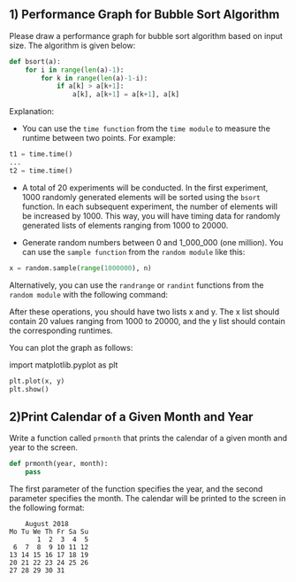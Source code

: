 ## 1) Performance Graph for Bubble Sort Algorithm

Please draw a performance graph for bubble sort algorithm based on input size. The algorithm is given below:

```python
def bsort(a):
    for i in range(len(a)-1):
        for k in range(len(a)-1-i):
            if a[k] > a[k+1]:
                a[k], a[k+1] = a[k+1], a[k]
```

Explanation:
    
* You can use the `time function` from the `time module` to measure the runtime between two points. For example:

```python
t1 = time.time()
...
t2 = time.time()
```

* A total of 20 experiments will be conducted. In the first experiment, 1000 randomly generated elements will be sorted using the `bsort` function. In each subsequent experiment, the number of elements will be increased by 1000. This way, you will have timing data for randomly generated lists of elements ranging from 1000 to 20000.

* Generate random numbers between 0 and 1_000_000 (one million). You can use the `sample function` from the `random module` like this:

```python
x = random.sample(range(1000000), n)
```

Alternatively, you can use the `randrange` or `randint` functions from the `random module` with the following command:

After these operations, you should have two lists x and y. The x list should contain 20 values ranging from 1000 to 20000, and the y list should contain the corresponding runtimes.

You can plot the graph as follows:

import matplotlib.pyplot as plt


```python
plt.plot(x, y)
plt.show()
```

## 2)Print Calendar of a Given Month and Year

Write a function called `prmonth` that prints the calendar of a given month and year to the screen.

```python
def prmonth(year, month):
    pass
```

The first parameter of the function specifies the year, and the second parameter specifies the month. The calendar will be printed to the screen in the following format:

```
    August 2018
Mo Tu We Th Fr Sa Su
       1  2  3  4  5
 6  7  8  9 10 11 12
13 14 15 16 17 18 19
20 21 22 23 24 25 26
27 28 29 30 31
```



